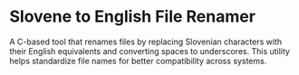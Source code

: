 # Slovene to English File Renamer
A C-based tool that renames files by replacing Slovenian characters with their English equivalents and converting spaces to underscores. This utility helps standardize file names for better compatibility across systems.
